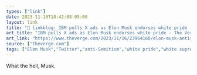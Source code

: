 ```yaml
---
types: ["link"]
date: 2023-11-16T18:42:08-05:00
layout: link
title: "🔗 linkblog: IBM pulls X ads as Elon Musk endorses white pride - The Verge'"
art_title: "IBM pulls X ads as Elon Musk endorses white pride - The Verge"
art_link: "https://www.theverge.com/2023/11/16/23964160/elon-musk-antisemitic-x-post-ibm-ads"
source: ["theverge.com"]
tags: ["Elon Musk","Twitter","anti-Semitism","white pride","white supremacy"]
---
```

What the hell, Musk.
